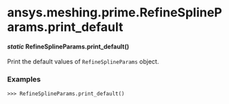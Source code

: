 # ansys.meshing.prime.RefineSplineParams.print_default

<a id="ansys.meshing.prime.RefineSplineParams.print_default"></a>

#### *static* RefineSplineParams.print_default()

Print the default values of `RefineSplineParams` object.

### Examples

```pycon
>>> RefineSplineParams.print_default()
```

<!-- !! processed by numpydoc !! -->
